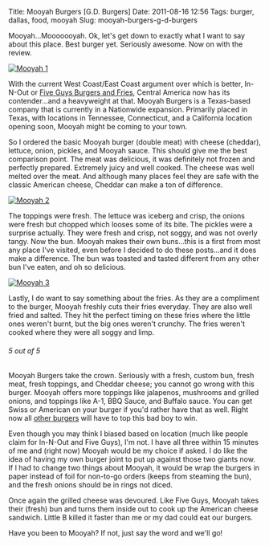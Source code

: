 Title: Mooyah Burgers [G.D. Burgers]
Date: 2011-08-16 12:56
Tags: burger, dallas, food, mooyah
Slug: mooyah-burgers-g-d-burgers

Mooyah...Mooooooyah. Ok, let's get down to exactly what I want to say about this place. Best burger yet. Seriously awesome. Now on with the review.

[![Mooyah 1](http://blog.traeblain.com/wp-content/uploads/IMG00072-20110806-1129-500x375.jpg)](http://blog.traeblain.com/wp-content/uploads/IMG00072-20110806-1129.jpg)

With the current West Coast/East Coast argument over which is better, In-N-Out or [Five Guys Burgers and Fries](http://blog.traeblain.com/20110726/five-guys-burgers-and-fries-g-d-burgers/), Central America now has its contender...and a heavyweight at that. Mooyah Burgers is a Texas-based company that is currently in a Nationwide expansion. Primarily placed in Texas, with locations in Tennessee, Connecticut, and a California location opening soon, Mooyah might be coming to your town.

So I ordered the basic Mooyah burger (double meat) with cheese (cheddar), lettuce, onion, pickles, and Mooyah sauce. This should give me the best comparison point. The meat was delicious, it was definitely not frozen and perfectly prepared. Extremely juicy and well cooked. The cheese was well melted over the meat. And although many places feel they are safe with the classic American cheese, Cheddar can make a ton of difference.

[![Mooyah 2](http://blog.traeblain.com/wp-content/uploads/IMG00073-20110806-1131-500x375.jpg)](http://blog.traeblain.com/wp-content/uploads/IMG00073-20110806-1131.jpg)

The toppings were fresh. The lettuce was iceberg and crisp, the onions were fresh but chopped which looses some of its bite. The pickles were a surprise actually. They were fresh and crisp, not soggy, and was not overly tangy. Now the bun. Mooyah makes their own buns...this is a first from most any place I've visited, even before I decided to do these posts...and it does make a difference. The bun was toasted and tasted different from any other bun I've eaten, and oh so delicious.

[![Mooyah 3](http://blog.traeblain.com/wp-content/uploads/IMG00076-20110806-1135-500x375.jpg)](http://blog.traeblain.com/wp-content/uploads/IMG00076-20110806-1135.jpg)

Lastly, I do want to say something about the fries. As they are a compliment to the burger, Mooyah freshly cuts their fries everyday. They are also well fried and salted. They hit the perfect timing on these fries where the little ones weren't burnt, but the big ones weren't crunchy. The fries weren't cooked where they were all soggy and limp.

<h6 class='burger five' title='Rating of 5 indicates the burger...oh my...oh my...mother of god...holy...wow. Oh, yeah. Oh, yeah. Ohhhhh  OOOOOOHHHHHHHHHHHHH! Ahhhhhhhh'>5<span class='burger_of'> out of </span>5</h6>

Mooyah Burgers take the crown. Seriously with a fresh, custom bun, fresh meat, fresh toppings, and Cheddar cheese; you cannot go wrong with this burger. Mooyah offers more toppings like jalapenos, mushrooms and grilled onions, and toppings like A-1, BBQ Sauce, and Buffalo sauce. You can get Swiss or American on your burger if you'd rather have that as well.  Right now all [other burgers](http://blog.traeblain.com/20110704/the-great-dallas-burger-search/) will have to top this bad boy to win.

Even though you may think I biased based on location (much like people claim for In-N-Out and Five Guys), I'm not. I have all three within 15 minutes of me and (right now) Mooyah would be my choice if asked. I do like the idea of having my own burger joint to put up against those two giants now. If I had to change two things about Mooyah, it would be wrap the burgers in paper instead of foil for non-to-go orders (keeps from steaming the bun), and the fresh onions should be in rings not diced.

Once again the grilled cheese was devoured. Like Five Guys, Mooyah takes their (fresh) bun and turns them inside out to cook up the American cheese sandwich. Little B killed it faster than me or my dad could eat our burgers.

Have you been to Mooyah? If not, just say the word and we'll go!